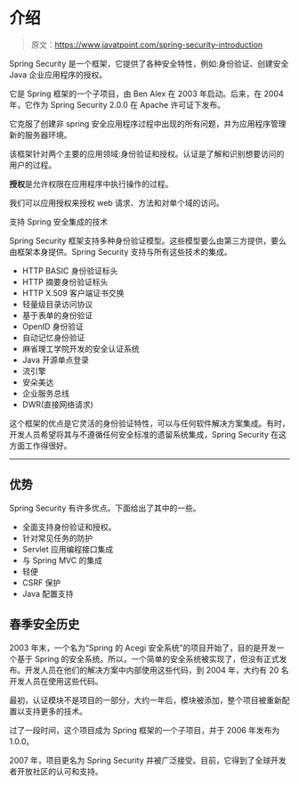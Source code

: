 # 介绍

> 原文：<https://www.javatpoint.com/spring-security-introduction>

Spring Security 是一个框架，它提供了各种安全特性，例如:身份验证、创建安全 Java 企业应用程序的授权。

它是 Spring 框架的一个子项目，由 Ben Alex 在 2003 年启动。后来，在 2004 年，它作为 Spring Security 2.0.0 在 Apache 许可证下发布。

它克服了创建非 spring 安全应用程序过程中出现的所有问题，并为应用程序管理新的服务器环境。

该框架针对两个主要的应用领域:身份验证和授权。<stron>认证是了解和识别想要访问的用户的过程。</stron>

**授权**是允许权限在应用程序中执行操作的过程。

我们可以应用授权来授权 web 请求、方法和对单个域的访问。

<srong>支持 Spring 安全集成的技术</srong>

Spring Security 框架支持多种身份验证模型。这些模型要么由第三方提供，要么由框架本身提供。Spring Security 支持与所有这些技术的集成。

*   HTTP BASIC 身份验证标头
*   HTTP 摘要身份验证标头
*   HTTP X.509 客户端证书交换
*   轻量级目录访问协议
*   基于表单的身份验证
*   OpenID 身份验证
*   自动记忆身份验证
*   麻省理工学院开发的安全认证系统
*   Java 开源单点登录
*   流引擎
*   安朵美达
*   企业服务总线
*   DWR(直接网络请求)

这个框架的优点是它灵活的身份验证特性，可以与任何软件解决方案集成。有时，开发人员希望将其与不遵循任何安全标准的遗留系统集成，Spring Security 在这方面工作得很好。

* * *

## 优势

Spring Security 有许多优点。下面给出了其中的一些。

*   全面支持身份验证和授权。
*   针对常见任务的防护
*   Servlet 应用编程接口集成
*   与 Spring MVC 的集成
*   轻便
*   CSRF 保护
*   Java 配置支持

## 春季安全历史

2003 年末，一个名为“Spring 的 Acegi 安全系统”的项目开始了，目的是开发一个基于 Spring 的安全系统。所以，一个简单的安全系统被实现了，但没有正式发布。开发人员在他们的解决方案中内部使用这些代码，到 2004 年，大约有 20 名开发人员在使用这些代码。

最初，认证模块不是项目的一部分，大约一年后，模块被添加，整个项目被重新配置以支持更多的技术。

过了一段时间，这个项目成为 Spring 框架的一个子项目，并于 2006 年发布为 1.0.0。

2007 年，项目更名为 Spring Security 并被广泛接受。目前，它得到了全球开发者开放社区的认可和支持。